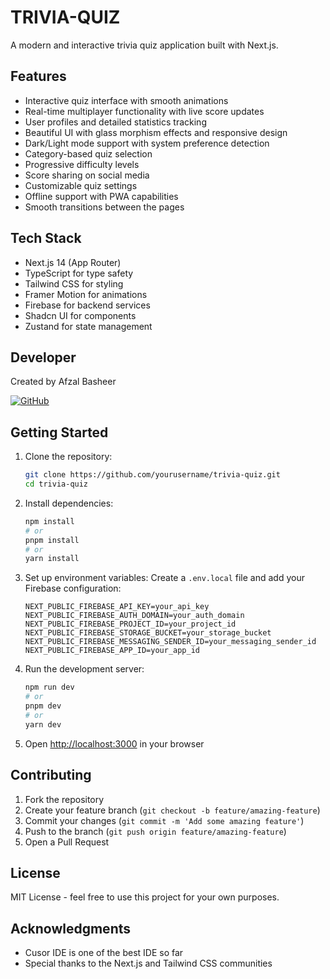 # TRIVIA-QUIZ

A modern and interactive trivia quiz application built with Next.js.

## Features

- Interactive quiz interface with smooth animations
- Real-time multiplayer functionality with live score updates
- User profiles and detailed statistics tracking
- Beautiful UI with glass morphism effects and responsive design
- Dark/Light mode support with system preference detection
- Category-based quiz selection
- Progressive difficulty levels
- Score sharing on social media
- Customizable quiz settings
- Offline support with PWA capabilities
- Smooth transitions between the pages

## Tech Stack

- Next.js 14 (App Router)
- TypeScript for type safety
- Tailwind CSS for styling
- Framer Motion for animations
- Firebase for backend services
- Shadcn UI for components
- Zustand for state management

## Developer

Created by Afzal Basheer

[![GitHub](https://img.shields.io/badge/GitHub-100000?style=for-the-badge&logo=github&logoColor=white)](https://github.com/Afzal74)

## Getting Started

1. Clone the repository:
   ```bash
   git clone https://github.com/yourusername/trivia-quiz.git
   cd trivia-quiz
   ```

2. Install dependencies:
   ```bash
   npm install
   # or
   pnpm install
   # or
   yarn install
   ```

3. Set up environment variables:
   Create a `.env.local` file and add your Firebase configuration:
   ```
   NEXT_PUBLIC_FIREBASE_API_KEY=your_api_key
   NEXT_PUBLIC_FIREBASE_AUTH_DOMAIN=your_auth_domain
   NEXT_PUBLIC_FIREBASE_PROJECT_ID=your_project_id
   NEXT_PUBLIC_FIREBASE_STORAGE_BUCKET=your_storage_bucket
   NEXT_PUBLIC_FIREBASE_MESSAGING_SENDER_ID=your_messaging_sender_id
   NEXT_PUBLIC_FIREBASE_APP_ID=your_app_id
   ```

4. Run the development server:
   ```bash
   npm run dev
   # or
   pnpm dev
   # or
   yarn dev
   ```

5. Open [http://localhost:3000](http://localhost:3000) in your browser

## Contributing

1. Fork the repository
2. Create your feature branch (`git checkout -b feature/amazing-feature`)
3. Commit your changes (`git commit -m 'Add some amazing feature'`)
4. Push to the branch (`git push origin feature/amazing-feature`)
5. Open a Pull Request

## License

MIT License - feel free to use this project for your own purposes.

## Acknowledgments

- Cusor IDE is one of the best IDE so far
- Special thanks to the Next.js and Tailwind CSS communities 
